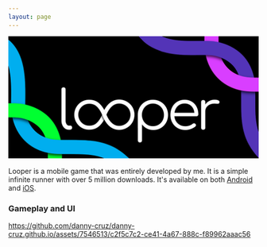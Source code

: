 ```yaml
---
layout: page
---
```

<img src="looper_Promo_1024x500.png?raw=true"/>

Looper is a mobile game that was entirely developed by me. It is a simple infinite runner with over 5 million downloads. It's available on both [Android](https://play.google.com/store/apps/details?id=io.danielcruz.sines&hl=en_US&gl=US) and [iOS](https://apps.apple.com/us/app/looper-minimal-infinite-runner/id1265535862).



### Gameplay and UI


https://github.com/danny-cruz/danny-cruz.github.io/assets/7546513/c2f5c7c2-ce41-4a67-888c-f89962aaac56



